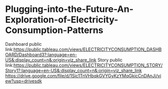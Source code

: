 # Plugging-into-the-Future-An-Exploration-of-Electricity-Consumption-Patterns
Dashboard public link:https://public.tableau.com/views/ELECTRICITYCONSUMPTION_DASHBOARD/Dashboard3?:language=en-US&:display_count=n&:origin=viz_share_link
Story public link:https://public.tableau.com/views/ELECTRICITYCONSUMPTION_STORY/Story1?:language=en-US&:display_count=n&:origin=viz_share_link
https://drive.google.com/file/d/1Sic1TnVHbqkGVYGyKzYMqGkicCnDAnJj/view?usp=drivesdk
